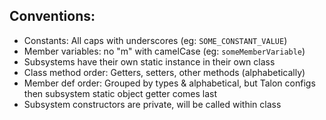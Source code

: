 ## Conventions:
 - Constants: All caps with underscores (eg: `SOME_CONSTANT_VALUE`)
 - Member variables: no "m" with camelCase (eg: `someMemberVariable`)
 - Subsystems have their own static instance in their own class
 - Class method order: Getters, setters, other methods (alphabetically)
 - Member def order: Grouped by types & alphabetical, but Talon configs then subsystem static object getter comes last
 - Subsystem constructors are private, will be called within class